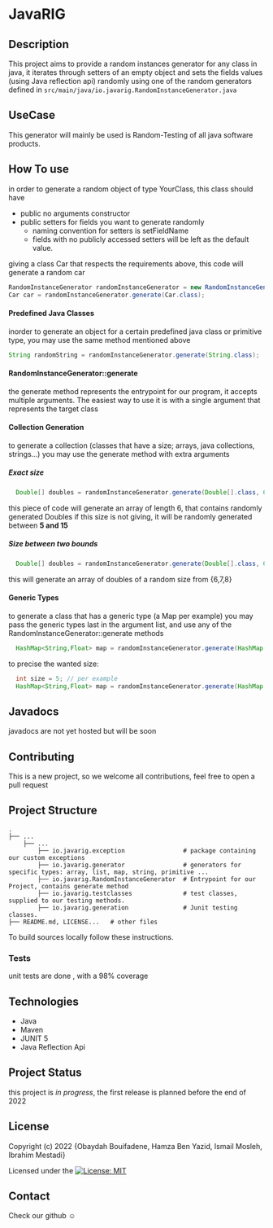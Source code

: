 # JavaRIG
Description
------------
This project aims to provide a random instances generator for any class in java,
it iterates through setters of an empty object and sets the fields values (using Java reflection api) 
randomly using one of the random generators defined in ``src/main/java/io.javarig.RandomInstanceGenerator.java``



UseCase
------------
This generator will mainly be used is Random-Testing of all java software products.

How To use
------------
in order to generate a random object of type YourClass, this class should have 
* public no arguments constructor
* public setters for fields you want to generate randomly 
    - naming convention for setters is setFieldName
    - fields with no publicly accessed setters will be left as the default value.

giving a class Car that respects the requirements above, this code will generate a random car
```java
RandomInstanceGenerator randomInstanceGenerator = new RandomInstanceGenerator();
Car car = randomInstanceGenerator.generate(Car.class);
```
#### Predefined Java Classes
inorder to generate an object for a certain predefined java class or primitive type, 
you may use the same method mentioned above
```java
String randomString = randomInstanceGenerator.generate(String.class);
```
#### RandomInstanceGenerator::generate
the generate method represents the entrypoint for our program, it accepts multiple arguments.
The easiest way to use it is with a single argument that represents the target class
#### Collection Generation
to generate a collection (classes that have a size; arrays, java collections, strings...)
you may use the generate method with extra arguments
##### Exact size
```java
  Double[] doubles = randomInstanceGenerator.generate(Double[].class, 6);
```
this piece of code will generate an array of length 6, that contains randomly generated Doubles
if this size is not giving, it will be randomly generated between **5 and 15**
##### Size between two bounds
```java
  Double[] doubles = randomInstanceGenerator.generate(Double[].class, 6,9);
```
this will generate an array of doubles of a random size from {6,7,8}

#### Generic Types
to generate a class that has a generic type (a Map per example) you may 
pass the generic types last in the argument list, and use any of the 
RandomInstanceGenerator::generate methods
```java
  HashMap<String,Float> map = randomInstanceGenerator.generate(HashMap.class , String.class , Float.class);
```
to precise the wanted size:
```java
  int size = 5; // per example
  HashMap<String,Float> map = randomInstanceGenerator.generate(HashMap.class , String.class ,size, Float.class);
```


Javadocs
------------
javadocs are not yet hosted but will be soon


Contributing
------------
This is a new project, so we welcome all contributions, feel free to open a pull request

Project Structure
--------

    .
    ├── ...
        ├── ...    
            ├── io.javarig.exception                # package containing our custom exceptions
            ├── io.javarig.generator                # generators for specific types: array, list, map, string, primitive ...
            ├── io.javarig.RandomInstanceGenerator  # Entrypoint for our Project, contains generate method
            ├── io.javarig.testclasses              # test classes, supplied to our testing methods.
            ├── io.javarig.generation               # Junit testing classes.
    ├── README.md, LICENSE...   # other files

To build sources locally follow these instructions.

### Tests

unit tests are done , with a 98% coverage

Technologies
--------

* Java
* Maven
* JUNIT 5
* Java Reflection Api

Project Status
-------
this project is _in progress_, the first release is planned before the end of 2022

License
-------

Copyright (c) 2022 {Obaydah Bouifadene, Hamza Ben Yazid, Ismail Mosleh, Ibrahim Mestadi}

Licensed under
the [![License: MIT](https://img.shields.io/badge/License-MIT-yellow.svg)](https://opensource.org/licenses/MIT)

Contact
-------
Check our github ☺
